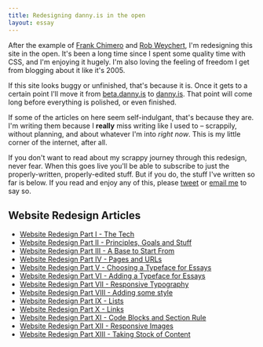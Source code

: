 ```yaml
---
title: Redesigning danny.is in the open
layout: essay
---
```


After the example of [Frank Chimero](https://frankchimero.com/blog/2019/redesign/) and [Rob Weychert](https://v7.robweychert.com/), I'm redesigning this site in the open. It's been a long time since I spent some quality time with CSS, and I'm enjoying it hugely. I'm also loving the feeling of freedom I get from blogging about it like it's 2005.

If this site looks buggy or unfinished, that's because it is. Once it gets to a certain point I'll move it from [beta.danny.is](https://beta.danny.is) to [danny.is](https://danny.is). That point will come long before everything is polished, or even finished.

If some of the articles on here seem self-indulgant, that's because they are. I'm writing them because I **really** miss writing like I used to – scrappily, without planning, and about whatever I'm into _right now_. This is my little corner of the internet, after all.

If you don't want to read about my scrappy journey through this redesign, never fear. When this goes live you'll be able to subscribe to just the properly-written, properly-edited stuff. But if you do, the stuff I've written so far is below. If you read and enjoy any of this, please [tweet](https://twitter.com/intent/tweet?text=@dannysmith%20) or [email me](mailto:hi@danny.is?subject=Hey%21%20I%20enjoyed%20your%20website%20redesign%20stuff&body=%28No%20need%20to%20write%20anything%20here%20if%20you%20don%27t%20wanna%29) to say so.

## Website Redesign Articles

- [Website Redesign Part I - The Tech](/writing/website-redesign-i)
- [Website Redesign Part II - Principles, Goals and Stuff](/writing/website-redesign-ii)
- [Website Redesign Part III - A Base to Start From](/writing/website-redesign-iii)
- [Website Redesign Part IV - Pages and URLs](/writing/website-redesign-iv)
- [Website Redesign Part V - Choosing a Typeface for Essays](/writing/website-redesign-v)
- [Website Redesign Part VI - Adding a Typeface for Essays](/writing/website-redesign-vi)
- [Website Redesign Part VII - Responsive Typography](/writing/website-redesign-vii)
- [Website Redesign Part VIII - Adding some style](/writing/website-redesign-viii)
- [Website Redesign Part IX - Lists](/writing/website-redesign-ix)
- [Website Redesign Part X - Links](/writing/website-redesign-x)
- [Website Redesign Part XI - Code Blocks and Section Rule](/writing/website-redesign-xi)
- [Website Redesign Part XII - Responsive Images](/writing/website-redesign-xii)
- [Website Redesign Part XIII - Taking Stock of Content](/writing/website-redesign-xiii)
